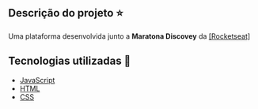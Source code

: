 ## Descrição do projeto :star:

Uma plataforma desenvolvida junto a **Maratona Discovey** da <a href="https://www.rocketseat.com.br" target="_blank">[Rocketseat]</a>

## Tecnologias utilizadas 🚀

<ul>
    <li><a href="https://www.javascript.com/" target="_blank">JavaScript</a></li>
    <li><a href="https://www.w3schools.com/html/" target="_blank">HTML</a></li>
    <li><a href="https://www.w3schools.com/css/" target="_blank">CSS</a></li>
</ul>
